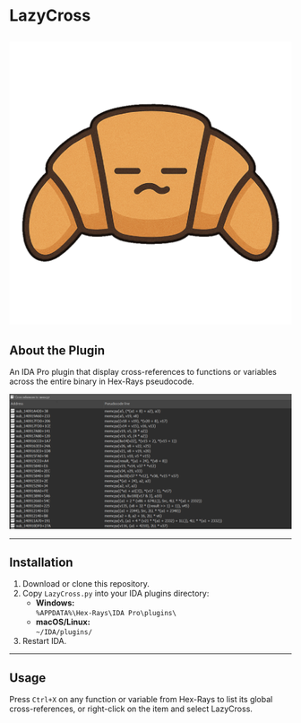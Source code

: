 # LazyCross

![](logo.png)
---

## About the Plugin

An IDA Pro plugin that display cross-references to functions or variables across the entire binary in Hex-Rays pseudocode.

![](result.png)

---

## Installation


1. Download or clone this repository.
2. Copy `LazyCross.py` into your IDA plugins directory:
   - **Windows:**  
     `%APPDATA%\Hex-Rays\IDA Pro\plugins\`
   - **macOS/Linux:**  
     `~/IDA/plugins/`
3. Restart IDA.

---

## Usage

Press `Ctrl+X` on any function or variable from Hex-Rays to list its global cross-references, or right-click on the item and select LazyCross.

